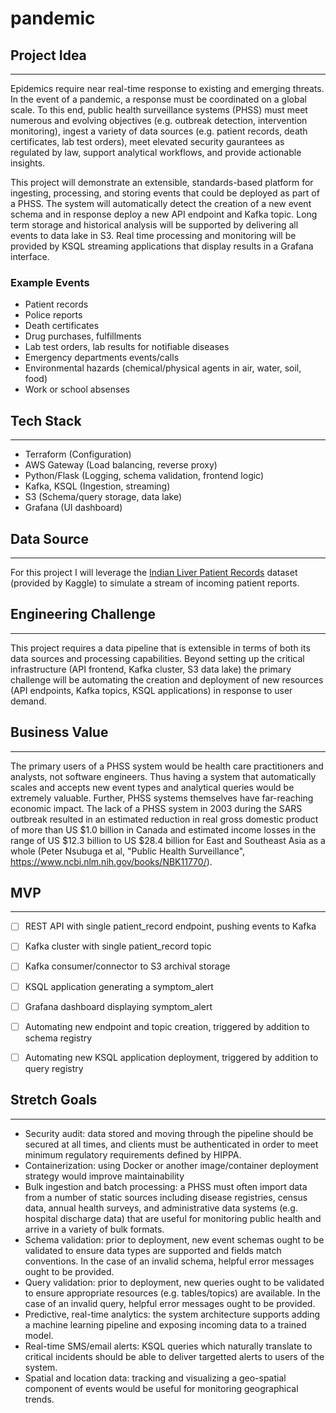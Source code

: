 # pandemic

## Project Idea
-----------

Epidemics require near real-time response to existing and emerging threats. In the event of a pandemic, a response must be coordinated on a global scale. To this end, public health surveillance systems (PHSS) must meet numerous and evolving objectives (e.g. outbreak detection, intervention monitoring), ingest a variety of data sources (e.g. patient records, death certificates, lab test orders), meet elevated security gaurantees as regulated by law, support analytical workflows, and provide actionable insights.

This project will demonstrate an extensible, standards-based platform for ingesting, processing, and storing events that could be deployed as part of a PHSS. The system will automatically detect the creation of a new event schema and in response deploy a new API endpoint and Kafka topic. Long term storage and historical analysis will be supported by delivering all events to data lake in S3. Real time processing and monitoring will be provided by KSQL streaming applications that display results in a Grafana interface.

### Example Events

- Patient records
- Police reports
- Death certificates
- Drug purchases, fulfillments
- Lab test orders, lab results for notifiable diseases
- Emergency departments events/calls
- Environmental hazards (chemical/physical agents in air, water, soil, food)
- Work or school absenses


## Tech Stack
-----------
- Terraform (Configuration)
- AWS Gateway (Load balancing, reverse proxy)
- Python/Flask (Logging, schema validation, frontend logic)
- Kafka, KSQL (Ingestion, streaming)
- S3 (Schema/query storage, data lake)
- Grafana (UI dashboard)


## Data Source
-----------
For this project I will leverage the [Indian Liver Patient Records](https://www.kaggle.com/uciml/indian-liver-patient-records) dataset (provided by Kaggle) to simulate a stream of incoming patient reports.


## Engineering Challenge
-----------
This project requires a data pipeline that is extensible in terms of both its data sources and processing capabilities. Beyond setting up the critical infrastructure (API frontend, Kafka cluster, S3 data lake) the primary challenge will be automating the creation and deployment of new resources (API endpoints, Kafka topics, KSQL applications) in response to user demand.


## Business Value
-----------
The primary users of a PHSS system would be health care practitioners and analysts, not software engineers. Thus having a system that automatically scales and accepts new event types and analytical queries would be extremely valuable. Further, PHSS systems themselves have far-reaching economic impact. The lack of a PHSS system in 2003 during the SARS outbreak resulted in an estimated reduction in real gross domestic product of more than US $1.0 billion in Canada and estimated income losses in the range of US $12.3 billion to US $28.4 billion for East and Southeast Asia as a whole (Peter Nsubuga et al, "Public Health Surveillance", https://www.ncbi.nlm.nih.gov/books/NBK11770/).


##  MVP
-----------
- [ ] REST API with single patient_record endpoint, pushing events to Kafka
- [ ] Kafka cluster with single patient_record topic
- [ ] Kafka consumer/connector to S3 archival storage
- [ ] KSQL application generating a symptom_alert
- [ ] Grafana dashboard displaying symptom_alert
- [ ] Automating new endpoint and topic creation, triggered by addition to schema registry
- [ ] Automating new KSQL application deployment, triggered by addition to query registry


## Stretch Goals
-----------
- Security audit: data stored and moving through the pipeline should be secured at all times, and clients must be authenticated in order to meet minimum regulatory requirements defined by HIPPA.
- Containerization: using Docker or another image/container deployment strategy would improve maintainability
- Bulk ingestion and batch processing: a PHSS must often import data from a number of static sources including disease registries, census data, annual health surveys, and administrative data systems (e.g. hospital discharge data) that are useful for monitoring public health and arrive in a variety of bulk formats.
- Schema validation: prior to deployment, new event schemas ought to be validated to ensure data types are supported and fields match conventions. In the case of an invalid schema, helpful error messages ought to be provided.
- Query validation: prior to deployment, new queries ought to be validated to ensure appropriate resources (e.g. tables/topics) are available. In the case of an invalid query, helpful error messages ought to be provided.
- Predictive, real-time analytics: the system architecture supports adding a machine learning pipeline and exposing incoming data to a trained model.
- Real-time SMS/email alerts: KSQL queries which naturally translate to critical incidents should be able to deliver targetted alerts to users of the system.
- Spatial and location data: tracking and visualizing a geo-spatial component of events would be useful for monitoring geographical trends.

